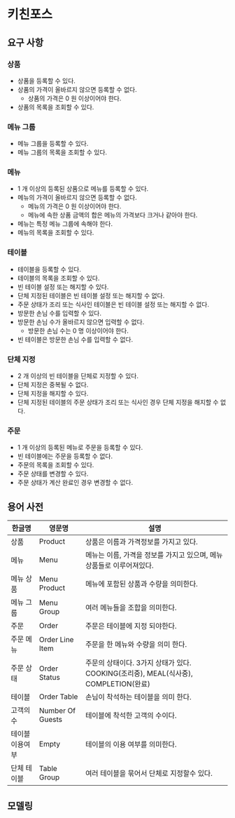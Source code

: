 # 키친포스

## 요구 사항

### 상품

* 상품을 등록할 수 있다.
* 상품의 가격이 올바르지 않으면 등록할 수 없다.
    * 상품의 가격은 0 원 이상이어야 한다.
* 상품의 목록을 조회할 수 있다.

### 메뉴 그룹

* 메뉴 그룹을 등록할 수 있다.
* 메뉴 그룹의 목록을 조회할 수 있다.

### 메뉴

* 1 개 이상의 등록된 상품으로 메뉴를 등록할 수 있다.
* 메뉴의 가격이 올바르지 않으면 등록할 수 없다.
    * 메뉴의 가격은 0 원 이상이어야 한다.
    * 메뉴에 속한 상품 금액의 합은 메뉴의 가격보다 크거나 같아야 한다.
* 메뉴는 특정 메뉴 그룹에 속해야 한다.
* 메뉴의 목록을 조회할 수 있다.

### 테이블

* 테이블을 등록할 수 있다.
* 테이블의 목록을 조회할 수 있다.
* 빈 테이블 설정 또는 해지할 수 있다.
* 단체 지정된 테이블은 빈 테이블 설정 또는 해지할 수 없다.
* 주문 상태가 조리 또는 식사인 테이블은 빈 테이블 설정 또는 해지할 수 없다.
* 방문한 손님 수를 입력할 수 있다.
* 방문한 손님 수가 올바르지 않으면 입력할 수 없다.
    * 방문한 손님 수는 0 명 이상이어야 한다.
* 빈 테이블은 방문한 손님 수를 입력할 수 없다.

### 단체 지정

* 2 개 이상의 빈 테이블을 단체로 지정할 수 있다.
* 단체 지정은 중복될 수 없다.
* 단체 지정을 해지할 수 있다.
* 단체 지정된 테이블의 주문 상태가 조리 또는 식사인 경우 단체 지정을 해지할 수 없다.

### 주문

* 1 개 이상의 등록된 메뉴로 주문을 등록할 수 있다.
* 빈 테이블에는 주문을 등록할 수 없다.
* 주문의 목록을 조회할 수 있다.
* 주문 상태를 변경할 수 있다.
* 주문 상태가 계산 완료인 경우 변경할 수 없다.

## 용어 사전

| 한글명 | 영문명 | 설명 |
| --- | --- | --- |
| 상품 | Product | 상품은 이름과 가격정보를 가지고 있다. | 
| 메뉴 | Menu| 메뉴는 이름, 가격을 정보를 가지고 있으며, 메뉴 상품들로 이루어져있다. |
| 메뉴 상품 | Menu Product | 메뉴에 포함된 상품과 수량을 의미한다.|
| 메뉴 그룹 | Menu Group| 여러 메뉴들을 조합을 의미한다.|
| 주문 | Order | 주문은 테이블에 지정 되야한다.|
| 주문 메뉴 | Order Line Item | 주문을 한 메뉴와 수량을 의미 한다. |
| 주문 상태 | Order Status | 주문의 상태이다. 3가지 상태가 있다. COOKING(조리중), MEAL(식사중), COMPLETION(완료)
| 테이블 | Order Table | 손님이 착석하는 테이블을 의미 한다.
| 고객의 수 | Number Of Guests | 테이블에 착석한 고객의 수이다. 
| 테이블 이용여부 | Empty | 테이블의 이용 여부를 의미한다.
| 단체 테이블 | Table Group | 여러 테이블을 묶어서 단체로 지정할수 있다. 

## 모델링
